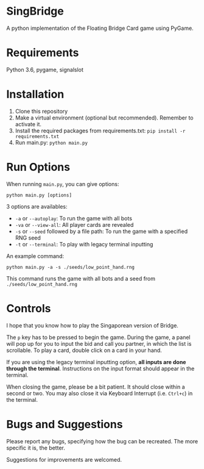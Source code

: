 # SingBridge
A python implementation of the Floating Bridge Card game using PyGame.

# Requirements
Python 3.6, pygame, signalslot

# Installation
1. Clone this repository
2. Make a virtual environment (optional but recommended). Remember to activate it.
3. Install the required packages from requirements.txt:
`pip install -r requirements.txt`
4. Run main.py:
`python main.py`

# Run Options
When running `main.py`, you can give options:

`python main.py [options]`

3 options are availables:
* `-a` or `--autoplay`: To run the game with all bots
* `-va` or `--view-all`: All player cards are revealed
* `-s` or `--seed` followed by a file path: To run the game with a specified RNG seed
* `-t` or `--terminal`: To play with legacy terminal inputting

An example command:

`python main.py -a -s ./seeds/low_point_hand.rng`

This command runs the game with all bots and a seed from `./seeds/low_point_hand.rng`

# Controls
I hope that you know how to play the Singaporean version of Bridge.

The `p` key has to be pressed to begin the game.
During the game, a panel will pop up for you to input the bid and call you partner, in which the list is scrollable.
To play a card, double click on a card in your hand.

If you are using the legacy terminal inputting option, 
**all inputs are done through the terminal**.
Instructions on the input format should appear in the terminal.

When closing the game, please be a bit patient. It should close within a second or two. 
You may also close it via Keyboard Interrupt (i.e. `Ctrl+c`) in the terminal.

# Bugs and Suggestions
Please report any bugs, specifying how the bug can be recreated. 
The more specific it is, the better.

Suggestions for improvements are welcomed.

